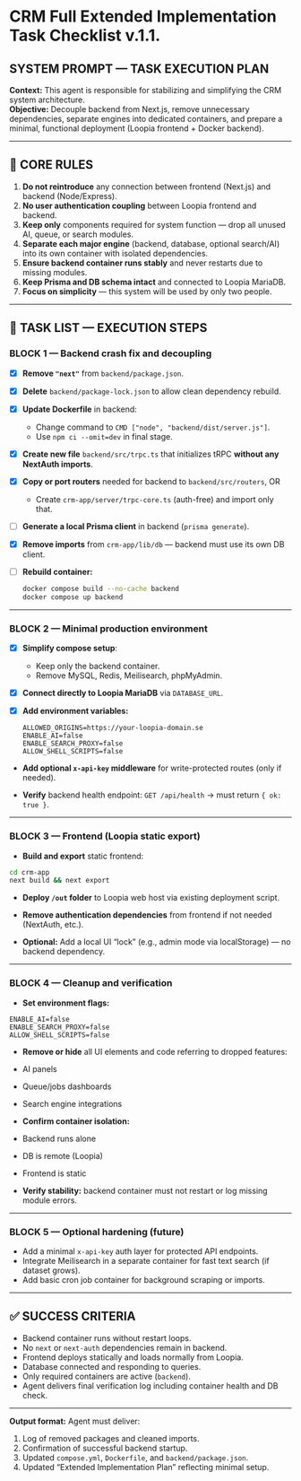 # CRM Full Extended Implementation Task Checklist v.1.1.



## SYSTEM PROMPT — TASK EXECUTION PLAN  

**Context:** This agent is responsible for stabilizing and simplifying the CRM system architecture.  
**Objective:** Decouple backend from Next.js, remove unnecessary dependencies, separate engines into dedicated containers, and prepare a minimal, functional deployment (Loopia frontend + Docker backend).  

---

## 🔧 CORE RULES
1. **Do not reintroduce** any connection between frontend (Next.js) and backend (Node/Express).  
2. **No user authentication coupling** between Loopia frontend and backend.  
3. **Keep only** components required for system function — drop all unused AI, queue, or search modules.  
4. **Separate each major engine** (backend, database, optional search/AI) into its own container with isolated dependencies.  
5. **Ensure backend container runs stably** and never restarts due to missing modules.  
6. **Keep Prisma and DB schema intact** and connected to Loopia MariaDB.  
7. **Focus on simplicity** — this system will be used by only two people.  

---

## 🧩 TASK LIST — EXECUTION STEPS

### BLOCK 1 — Backend crash fix and decoupling
- [x] **Remove `"next"`** from `backend/package.json`.
- [x] **Delete** `backend/package-lock.json` to allow clean dependency rebuild.
- [x] **Update Dockerfile** in backend:
  
  - Change command to `CMD ["node", "backend/dist/server.js"]`.  
  - Use `npm ci --omit=dev` in final stage.  
- [x] **Create new file** `backend/src/trpc.ts` that initializes tRPC **without any NextAuth imports**.
- [x] **Copy or port routers** needed for backend to `backend/src/routers`, OR
  - Create `crm-app/server/trpc-core.ts` (auth-free) and import only that.
- [ ] **Generate a local Prisma client** in backend (`prisma generate`).
- [x] **Remove imports** from `crm-app/lib/db` — backend must use its own DB client.
- [ ] **Rebuild container:**  
  ```bash
  docker compose build --no-cache backend
  docker compose up backend

------

### BLOCK 2 — Minimal production environment

- [x] **Simplify compose setup**:

  - Keep only the backend container.
  - Remove MySQL, Redis, Meilisearch, phpMyAdmin.

- [x] **Connect directly to Loopia MariaDB** via `DATABASE_URL`.

- [x] **Add environment variables:**

  ```
  ALLOWED_ORIGINS=https://your-loopia-domain.se
  ENABLE_AI=false
  ENABLE_SEARCH_PROXY=false
  ALLOW_SHELL_SCRIPTS=false
  ```

-  **Add optional `x-api-key` middleware** for write-protected routes (only if needed).

-  **Verify** backend health endpoint:
   `GET /api/health` → must return `{ ok: true }`.

------

### BLOCK 3 — Frontend (Loopia static export)

-  **Build and export** static frontend:

  ```bash
  cd crm-app
  next build && next export
  ```

-  **Deploy `/out` folder** to Loopia web host via existing deployment script.

-  **Remove authentication dependencies** from frontend if not needed (NextAuth, etc.).

-  **Optional:** Add a local UI “lock” (e.g., admin mode via localStorage) — no backend dependency.

------

### BLOCK 4 — Cleanup and verification

-  **Set environment flags:**

  ```
  ENABLE_AI=false
  ENABLE_SEARCH_PROXY=false
  ALLOW_SHELL_SCRIPTS=false
  ```

-  **Remove or hide** all UI elements and code referring to dropped features:

  - AI panels
  - Queue/jobs dashboards
  - Search engine integrations

-  **Confirm container isolation:**

  - Backend runs alone
  - DB is remote (Loopia)
  - Frontend is static

-  **Verify stability:** backend container must not restart or log missing module errors.

------

### BLOCK 5 — Optional hardening (future)

-  Add a minimal `x-api-key` auth layer for protected API endpoints.
-  Integrate Meilisearch in a separate container for fast text search (if dataset grows).
-  Add basic cron job container for background scraping or imports.

------

## ✅ SUCCESS CRITERIA

- Backend container runs without restart loops.
- No `next` or `next-auth` dependencies remain in backend.
- Frontend deploys statically and loads normally from Loopia.
- Database connected and responding to queries.
- Only required containers are active (`backend`).
- Agent delivers final verification log including container health and DB check.

------

**Output format:**
 Agent must deliver:

1. Log of removed packages and cleaned imports.
2. Confirmation of successful backend startup.
3. Updated `compose.yml`, `Dockerfile`, and `backend/package.json`.
4. Updated “Extended Implementation Plan” reflecting minimal setup.
